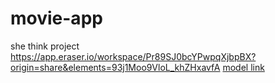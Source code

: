 # movie-app
she think project
https://app.eraser.io/workspace/Pr89SJ0bcYPwpqXjbpBX?origin=share&elements=93j1Moo9VloL_khZHxavfA
<a href="https://app.eraser.io/workspace/Pr89SJ0bcYPwpqXjbpBX?origin=share&elements=93j1Moo9VloL_khZHxavfA"> model link </a>
